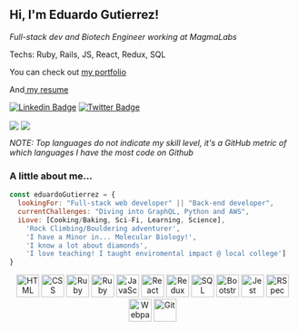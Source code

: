 
<h2> Hi, I'm Eduardo Gutierrez!</h2>

<p><em>Full-stack dev and Biotech Engineer working at MagmaLabs </em></p>
<p> Techs: Ruby, Rails, JS, React, Redux, SQL </p>
<p>You can check out <a href="https://www.eduardo-gutierrez.dev/" target="_blank" rel="noreferrer">my portfolio</a></p>
<p>And<a href="https://eduardo-portfolio.s3.us-east-2.amazonaws.com/Eduardo_Gutierrez_Resume.pdf"> my resume </a></p>


[![Linkedin Badge](https://img.shields.io/badge/-Eduardo%20Gutierrez-blue?style=flat-square&logo=Linkedin&logoColor=white&link=https://www.linkedin.com/in/eduardgutierrezpulido)](https://www.linkedin.com/in/Eduardo-Gutierrezp)
[![Twitter Badge](https://img.shields.io/badge/-@eduardo_gtzp_-1ca0f1?style=flat-square&labelColor=1ca0f1&logo=twitter&logoColor=white&link=https://twitter.com/eduardo_gtzp)](https://twitter.com/eduardo_gtzp)  



<div>
<img align="center" src='https://github-readme-stats.vercel.app/api/top-langs/?username=fedgut&hide=html&layout=compact'>
<img align="center" src='https://github-readme-stats.vercel.app/api?username=fedgut&hide=issues,contribs'>  

  *NOTE: Top languages do not indicate my skill level, it's a GitHub metric of which languages I have the most code on Github*

</div>

### A little about me...  

```javascript
const eduardoGutierrez = {
  lookingFor: "Full-stack web developer" || "Back-end developer",
  currentChallenges: "Diving into GraphQL, Python and AWS",  
  iLove: [Cooking/Baking, Sci-Fi, Learning, Science],
    'Rock Climbing/Bouldering adventurer',  
    'I have a Minor in... Molecular Biology!',  
    'I know a lot about diamonds',  
    'I love teaching! I taught enviromental impact @ local college']
}
```

<p align="center">
  <span align="center" class="d-flex">
    <img title="HTML" alt="HTML" height=40 src="https://www.w3.org/html/logo/downloads/HTML5_Badge_256.png">
    <img title="CSS" alt="CSS" height=40
      src="https://www.kindpng.com/picc/m/464-4640184_css3-png-download-css-icon-transparent-png.png">
    <img title="Ruby" alt="Ruby" height=40 src="https://blog.mwpreston.net/wp-content/uploads/2018/09/ruby-logo.png">
    <img title="Ruby On Rails" alt="Ruby On Rails" height=40 src="https://guides.rubyonrails.org/images/favicon.ico">
    <img title="JavaScript" alt="JavaScript" height=40
      src="https://upload.wikimedia.org/wikipedia/commons/thumb/9/99/Unofficial_JavaScript_logo_2.svg/600px-Unofficial_JavaScript_logo_2.svg.png">
    <img title="React" alt="React" height=40 src="https://cdn.worldvectorlogo.com/logos/react.svg">
    <img title="Redux" alt="Redux" height=40 src="https://seeklogo.com/images/R/redux-logo-9CA6836C12-seeklogo.com.png">
    <img title="SQL" alt="SQL" height=40
      src="https://e7.pngegg.com/pngimages/614/744/png-clipart-mysql-database-mariadb-dolphin-marine-mammal-animals.png">
    <img title="Bootstrap" alt="Bootstrap" height=40
      src="https://upload.wikimedia.org/wikipedia/commons/thumb/b/b2/Bootstrap_logo.svg/480px-Bootstrap_logo.svg.png">
    <img title="Jest" alt="Jest" height=40 src="https://jestjs.io/img/jest-card-run.svg">
    <img title="RSpec" alt="RSpec" height=40 src="https://seeklogo.com/images/R/rspec-logo-DA1EE19A18-seeklogo.com.png">
    <img title="Webpack" alt="Webpack" height=40 src="https://webpack.js.org/85ba630cf0c5f29ae3e3.svg">
    <img title="Git" alt="Git" height=40 src="https://git-scm.com/images/logos/downloads/Git-Icon-1788C.png">
  </span>
</p>

